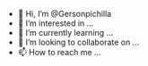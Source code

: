 - 👋 Hi, I’m @Gersonpichilla
- 👀 I’m interested in ...
- 🌱 I’m currently learning ...
- 💞️ I’m looking to collaborate on ...
- 📫 How to reach me ...

<!---
Gersonpichilla/Gersonpichilla is a ✨ special ✨ repository because its `README.md` (this file) appears on your GitHub profile.
You can click the Preview link to take a look at your changes.
--->
